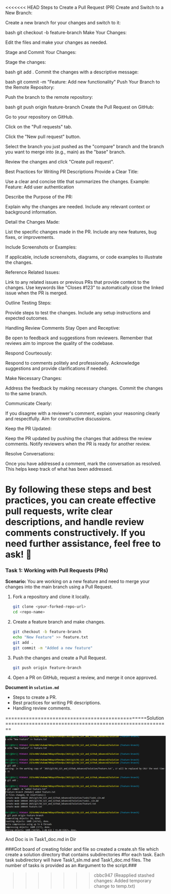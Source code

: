 <<<<<<< HEAD
Steps to Create a Pull Request (PR)
Create and Switch to a New Branch:

Create a new branch for your changes and switch to it:

bash
git checkout -b feature-branch
Make Your Changes:

Edit the files and make your changes as needed.

Stage and Commit Your Changes:

Stage the changes:

bash
git add .
Commit the changes with a descriptive message:

bash
git commit -m "Feature: Add new functionality"
Push Your Branch to the Remote Repository:

Push the branch to the remote repository:

bash
git push origin feature-branch
Create the Pull Request on GitHub:

Go to your repository on GitHub.

Click on the "Pull requests" tab.

Click the "New pull request" button.

Select the branch you just pushed as the "compare" branch and the branch you want to merge into (e.g., main) as the "base" branch.

Review the changes and click "Create pull request".

Best Practices for Writing PR Descriptions
Provide a Clear Title:

Use a clear and concise title that summarizes the changes. Example: Feature: Add user authentication

Describe the Purpose of the PR:

Explain why the changes are needed. Include any relevant context or background information.

Detail the Changes Made:

List the specific changes made in the PR. Include any new features, bug fixes, or improvements.

Include Screenshots or Examples:

If applicable, include screenshots, diagrams, or code examples to illustrate the changes.

Reference Related Issues:

Link to any related issues or previous PRs that provide context to the changes. Use keywords like "Closes #123" to automatically close the linked issue when the PR is merged.

Outline Testing Steps:

Provide steps to test the changes. Include any setup instructions and expected outcomes.

Handling Review Comments
Stay Open and Receptive:

Be open to feedback and suggestions from reviewers. Remember that reviews aim to improve the quality of the codebase.

Respond Courteously:

Respond to comments politely and professionally. Acknowledge suggestions and provide clarifications if needed.

Make Necessary Changes:

Address the feedback by making necessary changes. Commit the changes to the same branch.

Communicate Clearly:

If you disagree with a reviewer's comment, explain your reasoning clearly and respectfully. Aim for constructive discussions.

Keep the PR Updated:

Keep the PR updated by pushing the changes that address the review comments. Notify reviewers when the PR is ready for another review.

Resolve Conversations:

Once you have addressed a comment, mark the conversation as resolved. This helps keep track of what has been addressed.

By following these steps and best practices, you can create effective pull requests, write clear descriptions, and handle review comments constructively. If you need further assistance, feel free to ask! 🚀
=======
### **Task 1: Working with Pull Requests (PRs)**  
**Scenario:** You are working on a new feature and need to merge your changes into the main branch using a Pull Request.  

1. Fork a repository and clone it locally.  
   ```bash
   git clone <your-forked-repo-url>
   cd <repo-name>
   ```  
2. Create a feature branch and make changes.  
   ```bash
   git checkout -b feature-branch
   echo "New Feature" >> feature.txt
   git add .
   git commit -m "Added a new feature"
   ```  
3. Push the changes and create a Pull Request.  
   ```bash
   git push origin feature-branch
   ```  
4. Open a PR on GitHub, request a review, and merge it once approved.  

**Document in `solution.md`**  
- Steps to create a PR.  
- Best practices for writing PR descriptions.  
- Handling review comments.  

================================================Solution========================================================

![alt text](<Screenshot 2025-02-18 224353.png>)

And Doc is in Task1_doc.md in Dir 


###Got board of creating folder and file so created a create.sh file which create a solution directory that contains subdirectories #for each task. Each task subdirectory will have Task1_sln.md and Task1_doc.md files. The number of tasks is provided as an #argument to the script.###
>>>>>>> cbbc947 (Reapplied stashed changes: Added temporary change to temp.txt)

